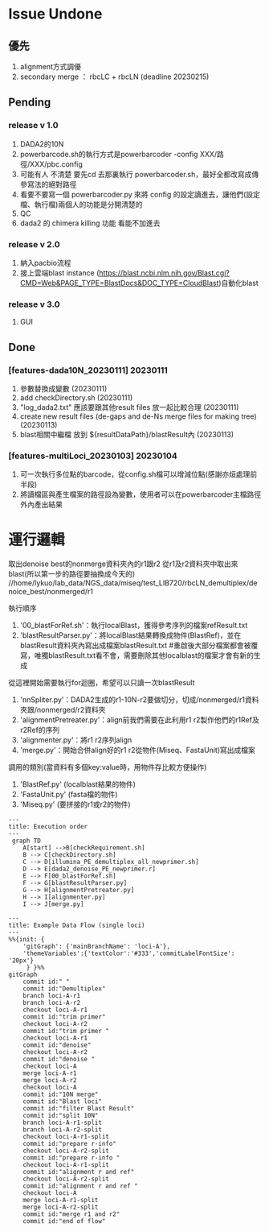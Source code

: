# Issue Undone

## 優先
1. alignment方式調優 
2. secondary merge ： rbcLC + rbcLN (deadline 20230215)
## Pending

### release v 1.0
1. DADA2的10N
2. powerbarcode.sh的執行方式是powerbarcoder -config XXX/路徑/XXX/pbc.config
3. 可能有人 不清楚 要先cd 去那裏執行 powerbarcoder.sh，最好全都改寫成傳參寫法的絕對路徑
4. 看要不要寫一個 powerbarcoder.py 來將 config 的設定讀進去，讓他們(設定檔、執行檔)兩個人的功能是分開清楚的
5. QC 
6. dada2 的 chimera killing 功能 看能不加進去

### release v 2.0
1. 納入pacbio流程
2. 接上雲端blast instance (https://blast.ncbi.nlm.nih.gov/Blast.cgi?CMD=Web&PAGE_TYPE=BlastDocs&DOC_TYPE=CloudBlast)自動化blast

### release v 3.0
1. GUI


## Done

### [features-dada10N_20230111] 20230111
1. 參數替換成變數 (20230111)
2. add checkDirectory.sh (20230111)
3. "log_dada2.txt" 應該要跟其他result files 放一起比較合理 (20230111)
4. create new result files (de-gaps and de-Ns merge files for making tree) (20230113)
5. blast相關中繼檔 放到 ${resultDataPath}/blastResult內 (20230113)

### [features-multiLoci_20230103] 20230104
1. 可一次執行多位點的barcode，從config.sh檔可以增減位點(感謝亦烜處理前半段)
2. 將讀檔區與產生檔案的路徑設為變數，使用者可以在powerbarcoder主檔路徑外內產出結果



# 運行邏輯
取出denoise best的nonmerge資料夾內的r1跟r2
從r1及r2資料夾中取出來blast(所以第一步的路徑要抽換成今天的)
//home/lykuo/lab_data/NGS_data/miseq/test_LIB720/rbcLN_demultiplex/denoice_best/nonmerged/r1

 執行順序
 1. '00_blastForRef.sh'：執行localBlast，獲得參考序列的檔案refResult.txt
 2. 'blastResultParser.py'：將localBlast結果轉換成物件(BlastRef)，並在blastResult資料夾內寫出成檔案blastResult.txt
        #重啟後大部分檔案都會被覆寫，唯獨blastResult.txt看不會，需要刪除其他localblast的檔案才會有新的生成

 從這裡開始需要執行for迴圈，希望可以只讀一次blastResult
 1. 'nnSpliter.py'：DADA2生成的r1-10N-r2要做切分，切成/nonmerged/r1資料夾跟/nonmerged/r2資料夾
 2. 'alignmentPretreater.py'：align前我們需要在此利用r1 r2製作他們的r1Ref及r2Ref的序列
 3. 'alignmenter.py'：將r1 r2序列align
 4. 'merge.py'：開始合併align好的r1 r2從物件(Miseq、FastaUnit)寫出成檔案

 調用的類別(當資料有多個key:value時，用物件存比較方便操作)
 1. 'BlastRef.py' (localblast結果的物件)
 2. 'FastaUnit.py' (fasta檔的物件)
 3. 'Miseq.py' (要拼接的r1或r2的物件)
 
```mermaid
---
title: Execution order
---
 graph TD
    A[start] -->B[checkRequirement.sh]
    B --> C[checkDirectory.sh]
    C --> D[illumina_PE_demultiplex_all_newprimer.sh]
    D --> E[dada2_denoise_PE_newprimer.r]
    E --> F[00_blastForRef.sh]
    F --> G[blastResultParser.py]
    G --> H[alignmentPretreater.py]
    H --> I[alignmenter.py]
    I --> J[merge.py]
```


 
```mermaid
---
title: Example Data Flow (single loci)
---
%%{init: {
    'gitGraph': {'mainBranchName': 'loci-A'},
    'themeVariables':{'textColor':'#333','commitLabelFontSize': '20px'}
     } }%%
gitGraph
    commit id:" "
    commit id:"Demultiplex"
    branch loci-A-r1
    branch loci-A-r2
    checkout loci-A-r1
    commit id:"trim primer"
    checkout loci-A-r2
    commit id:"trim primer "
    checkout loci-A-r1
    commit id:"denoise"
    checkout loci-A-r2
    commit id:"denoise "
    checkout loci-A
    merge loci-A-r1
    merge loci-A-r2
    checkout loci-A
    commit id:"10N merge"
    commit id:"Blast loci"
    commit id:"filter Blast Result"
    commit id:"split 10N"
    branch loci-A-r1-split
    branch loci-A-r2-split
    checkout loci-A-r1-split
    commit id:"prepare r-info"
    checkout loci-A-r2-split
    commit id:"prepare r-info "
    checkout loci-A-r1-split
    commit id:"alignment r and ref"
    checkout loci-A-r2-split
    commit id:"alignment r and ref "
    checkout loci-A
    merge loci-A-r1-split
    merge loci-A-r2-split
    commit id:"merge r1 and r2"
    commit id:"end of flow"
```

